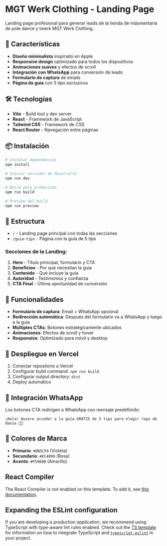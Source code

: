 # MGT Werk Clothing - Landing Page

Landing page profesional para generar leads de la tienda de indumentaria de pole dance y twerk MGT Werk Clothing.

## 🚀 Características

- **Diseño minimalista** inspirado en Apple
- **Responsive design** optimizado para todos los dispositivos
- **Animaciones suaves** y efectos de scroll
- **Integración con WhatsApp** para conversión de leads
- **Formulario de captura** de emails
- **Página de guía** con 5 tips exclusivos

## 🛠️ Tecnologías

- **Vite** - Build tool y dev server
- **React** - Framework de JavaScript
- **Tailwind CSS** - Framework de CSS
- **React Router** - Navegación entre páginas

## 📦 Instalación

```bash
# Instalar dependencias
npm install

# Iniciar servidor de desarrollo
npm run dev

# Build para producción
npm run build

# Preview del build
npm run preview
```

## 🎨 Estructura

- `/` - Landing page principal con todas las secciones
- `/guia-tips` - Página con la guía de 5 tips

### Secciones de la Landing:

1. **Hero** - Título principal, formulario y CTA
2. **Beneficios** - Por qué necesitan la guía
3. **Contenido** - Qué incluye la guía
4. **Autoridad** - Testimonios y confianza
5. **CTA Final** - Última oportunidad de conversión

## 🎯 Funcionalidades

- **Formulario de captura**: Email + WhatsApp opcional
- **Redirección automática**: Después del formulario va a WhatsApp y luego a la guía
- **Múltiples CTAs**: Botones estratégicamente ubicados
- **Animaciones**: Efectos de scroll y hover
- **Responsive**: Optimizado para móvil y desktop

## 🚀 Despliegue en Vercel

1. Conectar repositorio a Vercel
2. Configurar build command: `npm run build`
3. Configurar output directory: `dist`
4. Deploy automático

## 📱 Integración WhatsApp

Los botones CTA redirigen a WhatsApp con mensaje predefinido:
```
¡Hola! Quiero acceder a la guía GRATIS de 5 tips para elegir ropa de danza 💃✨
```

## 🎨 Colores de Marca

- **Primario**: `#8B5CF6` (Violeta)
- **Secundario**: `#EC4899` (Rosa)
- **Acento**: `#F59E0B` (Amarillo)

## React Compiler

The React Compiler is not enabled on this template. To add it, see [this documentation](https://react.dev/learn/react-compiler/installation).

## Expanding the ESLint configuration

If you are developing a production application, we recommend using TypeScript with type-aware lint rules enabled. Check out the [TS template](https://github.com/vitejs/vite/tree/main/packages/create-vite/template-react-ts) for information on how to integrate TypeScript and [`typescript-eslint`](https://typescript-eslint.io) in your project.
